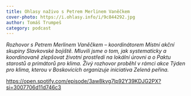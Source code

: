 ```yaml
---
title: Ohlasy naživo s Petrem Merlinem Vaněčkem
cover-photo: https://i.ohlasy.info/i/9c844292.jpg
author: Tomáš Trumpeš
category: podcast
---
```


*Rozhovor s Petrem Merlinem Vaněčkem – koordinátorem Místní akční skupiny Slavkovské bojiště. Mluvili jsme o tom, jak systematicky a koordinovaně zlepšovat životní prostředí na lokální úrovni a o Paktu starostů a primátorů pro klima. Živý rozhovor proběhl v rámci akce Týden pro klima, kterou v Boskovicích organizuje iniciativa Zelená peřina.*

https://open.spotify.com/episode/3aw8kvg7lp92Y39KDJG2PX?si=3007706d11d746c3
